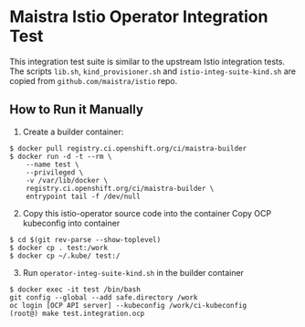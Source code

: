# Maistra Istio Operator Integration Test

This integration test suite is similar to the upstream Istio integration tests. The scripts `lib.sh`, `kind_provisioner.sh` and `istio-integ-suite-kind.sh` are copied from `github.com/maistra/istio` repo.

## How to Run it Manually

1. Create a builder container:

```
$ docker pull registry.ci.openshift.org/ci/maistra-builder
$ docker run -d -t --rm \
    --name test \
    --privileged \
    -v /var/lib/docker \
    registry.ci.openshift.org/ci/maistra-builder \
    entrypoint tail -f /dev/null
```

2. Copy this istio-operator source code into the container
   Copy OCP kubeconfig into container

```
$ cd $(git rev-parse --show-toplevel)
$ docker cp . test:/work
$ docker cp ~/.kube/ test:/
```

3. Run `operator-integ-suite-kind.sh` in the builder container

```
$ docker exec -it test /bin/bash
git config --global --add safe.directory /work
oc login [OCP API server] --kubeconfig /work/ci-kubeconfig
(root@) make test.integration.ocp
```